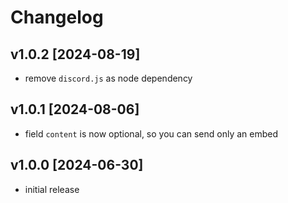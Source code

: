 # Changelog

## v1.0.2 [2024-08-19]

- remove `discord.js` as node dependency

## v1.0.1 [2024-08-06]

- field `content` is now optional, so you can send only an embed

## v1.0.0 [2024-06-30]

- initial release
